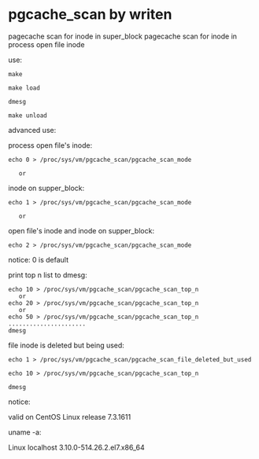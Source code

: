 # pgcache_scan by writen
pagecache scan for inode in super_block
pagecache scan for inode in process open file inode

use:

    make

    make load

    dmesg

    make unload

advanced use:    

  process open file's inode:
  
    echo 0 > /proc/sys/vm/pgcache_scan/pgcache_scan_mode

       or
  inode on supper_block:
  
    echo 1 > /proc/sys/vm/pgcache_scan/pgcache_scan_mode

       or
  open file's inode and inode on supper_block:
  
    echo 2 > /proc/sys/vm/pgcache_scan/pgcache_scan_mode

  notice: 0 is default

  print top n list to dmesg:
  
    echo 10 > /proc/sys/vm/pgcache_scan/pgcache_scan_top_n
       or
    echo 20 > /proc/sys/vm/pgcache_scan/pgcache_scan_top_n
       or
    echo 50 > /proc/sys/vm/pgcache_scan/pgcache_scan_top_n
    ......................
    dmesg

  file inode is deleted but being used:
  
    echo 1 > /proc/sys/vm/pgcache_scan/pgcache_scan_file_deleted_but_used

    echo 10 > /proc/sys/vm/pgcache_scan/pgcache_scan_top_n

    dmesg

notice:

   valid on CentOS Linux release 7.3.1611 

uname -a:

   Linux localhost 3.10.0-514.26.2.el7.x86_64



